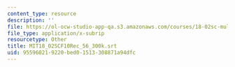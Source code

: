 ```yaml
---
content_type: resource
description: ''
file: https://ol-ocw-studio-app-qa.s3.amazonaws.com/courses/18-02sc-multivariable-calculus-fall-2010/955960219220bed01513308871a94dfc_MIT18_02SCF10Rec_56_300k.srt
file_type: application/x-subrip
resourcetype: Other
title: MIT18_02SCF10Rec_56_300k.srt
uid: 95596021-9220-bed0-1513-308871a94dfc
---
```

